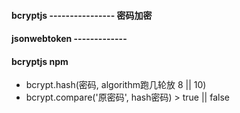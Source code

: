 #### bcryptjs  ---------------- 密码加密
#### jsonwebtoken ------------- 

#### bcryptjs npm
* bcrypt.hash(密码, algorithm跑几轮放 8 || 10)
* bcrypt.compare('原密码', hash密码) > true || false
